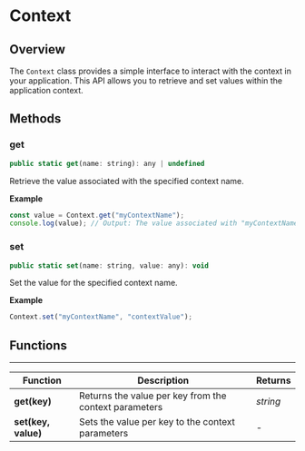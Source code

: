 # Context

## Overview

The `Context` class provides a simple interface to interact with the context in your application. This API allows you to retrieve and set values within the application context.

## Methods

### get

```javascript
public static get(name: string): any | undefined
```

Retrieve the value associated with the specified context name.

**Example**

```javascript
const value = Context.get("myContextName");
console.log(value); // Output: The value associated with "myContextName" or undefined if not found
```

### set

```javascript
public static set(name: string, value: any): void
```

Set the value for the specified context name.

**Example**

```javascript
Context.set("myContextName", "contextValue");
```

## Functions

---

Function     | Description | Returns
------------ | ----------- | --------
**get(key)**   | Returns the value per key from the context parameters | *string*
**set(key, value)**   | Sets the value per key to the context parameters | -
